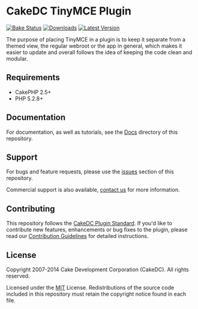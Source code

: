 CakeDC TinyMCE Plugin
=====================

[![Bake Status](https://secure.travis-ci.org/CakeDC/TinyMCE.png?branch=master)](http://travis-ci.org/CakeDC/TinyMCE)
[![Downloads](https://poser.pugx.org/CakeDC/TinyMCE/d/total.png)](https://packagist.org/packages/CakeDC/TinyMCE)
[![Latest Version](https://poser.pugx.org/CakeDC/TinyMCE/v/stable.png)](https://packagist.org/packages/CakeDC/TinyMCE)

The purpose of placing TinyMCE in a plugin is to keep it separate from a themed view, the regular webroot or the app in general, which makes it easier to update and overall follows the idea of keeping the code clean and modular.

Requirements
------------

* CakePHP 2.5+
* PHP 5.2.8+

Documentation
-------------

For documentation, as well as tutorials, see the [Docs](Docs/Home.md) directory of this repository.

Support
-------

For bugs and feature requests, please use the [issues](https://github.com/CakeDC/TinyMCE/issues) section of this repository.

Commercial support is also available, [contact us](http://cakedc.com/contact) for more information.

Contributing
------------

This repository follows the [CakeDC Plugin Standard](http://cakedc.com/plugin-standard). If you'd like to contribute new features, enhancements or bug fixes to the plugin, please read our [Contribution Guidelines](http://cakedc.com/contribution-guidelines) for detailed instructions.

License
-------

Copyright 2007-2014 Cake Development Corporation (CakeDC). All rights reserved.

Licensed under the [MIT](http://www.opensource.org/licenses/mit-license.php) License. Redistributions of the source code included in this repository must retain the copyright notice found in each file.
